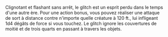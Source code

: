 Clignotant et flashant sans arrêt, le glitch est un esprit perdu dans le temps d'une autre ère. Pour une action bonus, vous pouvez réaliser une attaque de sort à distance contre n'importe quelle créature à 120 ft., lui infligeant 1d4 dégâts de force si vous touchez. Le glitch ignore les couvertures de moitié et de trois quarts en passant à travers les objets.